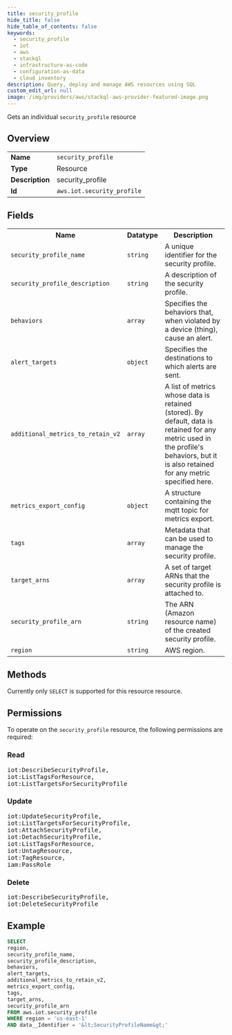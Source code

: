 ```yaml
---
title: security_profile
hide_title: false
hide_table_of_contents: false
keywords:
  - security_profile
  - iot
  - aws
  - stackql
  - infrastructure-as-code
  - configuration-as-data
  - cloud inventory
description: Query, deploy and manage AWS resources using SQL
custom_edit_url: null
image: /img/providers/aws/stackql-aws-provider-featured-image.png
---
```

Gets an individual <code>security_profile</code> resource

## Overview
<table><tbody>
<tr><td><b>Name</b></td><td><code>security_profile</code></td></tr>
<tr><td><b>Type</b></td><td>Resource</td></tr>
<tr><td><b>Description</b></td><td>security_profile</td></tr>
<tr><td><b>Id</b></td><td><code>aws.iot.security_profile</code></td></tr>
</tbody></table>

## Fields
<table><tbody>
<tr><th>Name</th><th>Datatype</th><th>Description</th></tr>
<tr><td><code>security_profile_name</code></td><td><code>string</code></td><td>A unique identifier for the security profile.</td></tr>
<tr><td><code>security_profile_description</code></td><td><code>string</code></td><td>A description of the security profile.</td></tr>
<tr><td><code>behaviors</code></td><td><code>array</code></td><td>Specifies the behaviors that, when violated by a device (thing), cause an alert.</td></tr>
<tr><td><code>alert_targets</code></td><td><code>object</code></td><td>Specifies the destinations to which alerts are sent.</td></tr>
<tr><td><code>additional_metrics_to_retain_v2</code></td><td><code>array</code></td><td>A list of metrics whose data is retained (stored). By default, data is retained for any metric used in the profile's behaviors, but it is also retained for any metric specified here.</td></tr>
<tr><td><code>metrics_export_config</code></td><td><code>object</code></td><td>A structure containing the mqtt topic for metrics export.</td></tr>
<tr><td><code>tags</code></td><td><code>array</code></td><td>Metadata that can be used to manage the security profile.</td></tr>
<tr><td><code>target_arns</code></td><td><code>array</code></td><td>A set of target ARNs that the security profile is attached to.</td></tr>
<tr><td><code>security_profile_arn</code></td><td><code>string</code></td><td>The ARN (Amazon resource name) of the created security profile.</td></tr>
<tr><td><code>region</code></td><td><code>string</code></td><td>AWS region.</td></tr>

</tbody></table>

## Methods
Currently only <code>SELECT</code> is supported for this resource resource.

## Permissions

To operate on the <code>security_profile</code> resource, the following permissions are required:

### Read
<pre>
iot:DescribeSecurityProfile,
iot:ListTagsForResource,
iot:ListTargetsForSecurityProfile</pre>

### Update
<pre>
iot:UpdateSecurityProfile,
iot:ListTargetsForSecurityProfile,
iot:AttachSecurityProfile,
iot:DetachSecurityProfile,
iot:ListTagsForResource,
iot:UntagResource,
iot:TagResource,
iam:PassRole</pre>

### Delete
<pre>
iot:DescribeSecurityProfile,
iot:DeleteSecurityProfile</pre>


## Example
```sql
SELECT
region,
security_profile_name,
security_profile_description,
behaviors,
alert_targets,
additional_metrics_to_retain_v2,
metrics_export_config,
tags,
target_arns,
security_profile_arn
FROM aws.iot.security_profile
WHERE region = 'us-east-1'
AND data__Identifier = '&lt;SecurityProfileName&gt;'
```
